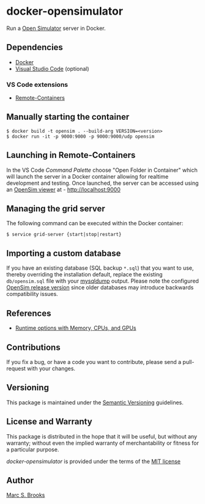 # docker-opensimulator

Run a [Open Simulator](http://opensimulator.org/wiki/Main_Page) server in Docker.

## Dependencies

- [Docker](https://docs.docker.com/get-docker)
- [Visual Studio Code](https://code.visualstudio.com/download) (optional)

### VS Code extensions

- [Remote-Containers](https://marketplace.visualstudio.com/items?itemName=ms-vscode-remote.remote-containers)

## Manually starting the container

    $ docker build -t opensim . --build-arg VERSION=<version>
    $ docker run -it -p 9000:9000 -p 9000:9000/udp opensim

## Launching in Remote-Containers

In the VS Code _Command Palette_ choose "Open Folder in Container" which will launch the server in a Docker container allowing for realtime development and testing.  Once launched, the server can be accessed using an [OpenSim viewer](http://opensimulator.org/wiki/Compatible_Viewers#Viewers) at - [http://localhost:9000](http://localhost:9000)

## Managing the grid server

The following command can be executed within the Docker container:

    $ service grid-server {start|stop|restart}

## Importing a custom database

If you have an existing database (SQL backup `*.sql`) that you want to use, thereby overriding the installation default, replace the existing `db/opensim.sql` file with your [mysqldump](https://dev.mysql.com/doc/refman/8.0/en/mysqldump.html) output.  Please note the configured [OpenSim release version](http://opensimulator.org/wiki/Upgrading) since older databases may introduce backwards compatibility issues.

## References

- [Runtime options with Memory, CPUs, and GPUs](https://docs.docker.com/config/containers/resource_constraints)

## Contributions

If you fix a bug, or have a code you want to contribute, please send a pull-request with your changes.

## Versioning

This package is maintained under the [Semantic Versioning](https://semver.org) guidelines.

## License and Warranty

This package is distributed in the hope that it will be useful, but without any warranty; without even the implied warranty of merchantability or fitness for a particular purpose.

_docker-opensimulator_ is provided under the terms of the [MIT license](http://www.opensource.org/licenses/mit-license.php)

## Author

[Marc S. Brooks](https://github.com/nuxy)
